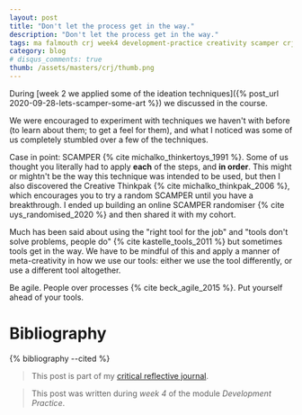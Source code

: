 ```yaml
---
layout: post
title: "Don't let the process get in the way."
description: "Don't let the process get in the way."
tags: ma falmouth crj week4 development-practice creativity scamper crj-interpersonal crj-affective crj-procedural
category: blog
# disqus_comments: true
thumb: /assets/masters/crj/thumb.png
---
```


During [week 2 we applied some of the ideation techniques]({% post_url 2020-09-28-lets-scamper-some-art %}) we discussed in the course.

We were encouraged to experiment with techniques we haven't with before (to learn about them; to get a feel for them), and what I noticed was some of us completely stumbled over a few of the techniques.

Case in point: SCAMPER {% cite michalko_thinkertoys_1991 %}. Some of us thought you literally had to apply **each** of the steps, and **in order**. This might or mightn't be the way this technique was intended to be used, but then I also discovered the Creative Thinkpak {% cite michalko_thinkpak_2006 %}, which encourages you to try a random SCAMPER until you have a breakthrough. I ended up building an online SCAMPER randomiser {% cite uys_randomised_2020 %} and then shared it with my cohort.

Much has been said about using the "right tool for the job" and "tools don't solve problems, people do" {% cite kastelle_tools_2011 %} but sometimes tools get in the way. We have to be mindful of this and apply a manner of meta-creativity in how we use our tools: either we use the tool differently, or use a different tool altogether.

Be agile. People over processes {% cite beck_agile_2015 %}. Put yourself ahead of your tools.

# Bibliography

{% bibliography --cited %}

> This post is part of my [critical reflective journal](/tags#crj).

> This post was written during _week 4_ of the module _Development Practice_.

